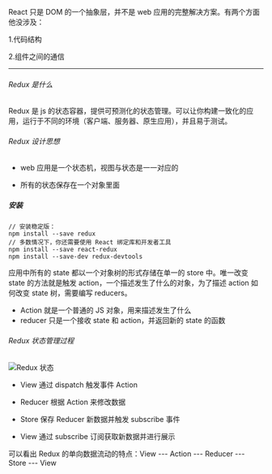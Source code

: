 React 只是 DOM 的一个抽象层，并不是 web 应用的完整解决方案。有两个方面他没涉及：

1.代码结构

2.组件之间的通信

---

###### Redux 是什么

Redux 是 js 的状态容器，提供可预测化的状态管理。可以让你构建一致化的应用，运行于不同的环境（客户端、服务器、原生应用），并且易于测试。

###### Redux 设计思想

- web 应用是一个状态机，视图与状态是一一对应的

- 所有的状态保存在一个对象里面

##### 安装
```
// 安装稳定版：
npm install --save redux
// 多数情况下，你还需要使用 React 绑定库和开发者工具
npm install --save react-redux
npm install --save-dev redux-devtools
```
应用中所有的 state 都以一个对象树的形式存储在单一的 store 中。唯一改变 state 的方法就是触发 action，一个描述发生了什么的对象，为了描述 action 如何改变 state 树，需要编写 reducers。
- Action 就是一个普通的 JS 对象，用来描述发生了什么
- reducer 只是一个接收 state 和 action，并返回新的 state 的函数

###### Redux 状态管理过程

![Redux 状态](https://upload-images.jianshu.io/upload_images/17067702-e2cd04bd874955b3.png?imageMogr2/auto-orient/strip%7CimageView2/2/w/1240)

- View 通过 dispatch 触发事件 Action

- Reducer 根据 Action 来修改数据

- Store 保存 Reducer 新数据并触发 subscribe 事件

- View 通过 subscribe 订阅获取新数据并进行展示

可以看出 Redux 的单向数据流动的特点：View --- Action --- Reducer --- Store --- View